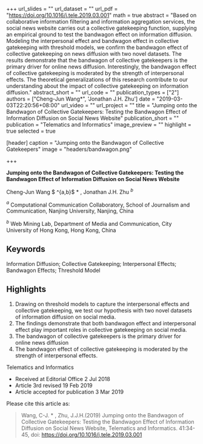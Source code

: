 +++
url_slides = ""
url_dataset = ""
url_pdf = "https://doi.org/10.1016/j.tele.2019.03.001"
math = true
abstract = "Based on collaborative information filtering and information aggregation services, the social news website carries out a collective gatekeeping function, supplying an empirical ground to test the bandwagon effect on information diffusion. Modeling the interpersonal effect and bandwagon effect in collective gatekeeping with threshold models, we confirm the bandwagon effect of collective gatekeeping on news diffusion with two novel datasets. The results demonstrate that the bandwagon of collective gatekeepers is the primary driver for online news diffusion. Interestingly, the bandwagon effect of collective gatekeeping is moderated by the strength of interpersonal effects. The theoretical generalizations of this research contribute to our understanding about the impact of collective gatekeeping on information diffusion."
abstract_short = ""
url_code = ""
publication_types = ["2"]
authors = ["Cheng-Jun Wang*", 'Jonathan J.H. Zhu']
date = "2019-03-03T22:20:56+08:00"
url_video = ""
url_project = ""
title = "Jumping onto the Bandwagon of Collective Gatekeepers: Testing the Bandwagon Effect of Information Diffusion on Social News Website"
publication_short = ""
publication = "Telematics and Informatics"
image_preview = ""
highlight = true
selected = true

[header]
  caption = "Jumping onto the Bandwagon of Collective Gatekeepers"
  image = "headers/bandwagon.png"

+++

**Jumping onto the Bandwagon of Collective Gatekeepers: Testing the Bandwagon Effect of Information Diffusion on Social News Website**

Cheng-Jun Wang $ ^{a,b}$ * , Jonathan J.H. Zhu ${^b}$

$^a$ Computational Communication Collaboratory, School of Journalism and Communication, Nanjing University, Nanjing, China

$^b$ Web Mining Lab, Department of Media and Communication, City University of Hong Kong, Hong Kong, China

## Keywords

Information Diffusion; Collective Gatekeeping; Interpersonal Effects; Bandwagon Effects; Threshold Model

## Highlights

1. Drawing on threshold models to capture the interpersonal effects and collective gatekeeping, we test our hypothesis with two novel datasets of information diffusion on social media.
2. The findings demonstrate that both bandwagon effect and interpersonal effect play important roles in collective gatekeeping on social media.
3. The bandwagon of collective gatekeepers is the primary driver for online news diffusion
4. The bandwagon effect of collective gatekeeping is moderated by the strength of interpersonal effects.


Telematics and Informatics

- Received at Editorial Office 2 Jul 2018
- Article 3rd revised 19 Feb 2019
- Article accepted for publication
3 Mar 2019

Please cite this article as:

> Wang, C-J. * , Zhu, J.J.H.(2019) Jumping onto the Bandwagon of Collective Gatekeepers: Testing the Bandwagon Effect of Information Diffusion on Social News Website, Telematics and Informatics. 41:34-45, doi: https://doi.org/10.1016/j.tele.2019.03.001
